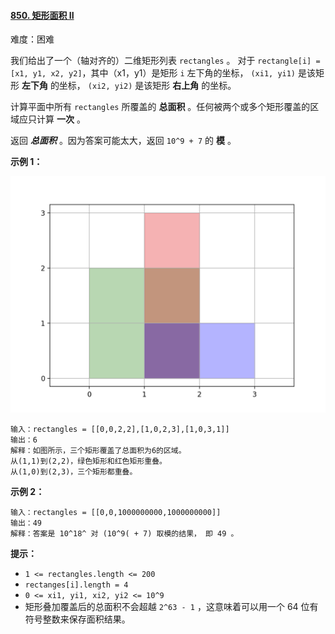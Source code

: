 ﻿#### [850\. 矩形面积 II](https://leetcode.cn/problems/rectangle-area-ii/)

难度：困难

我们给出了一个（轴对齐的）二维矩形列表 `rectangles` 。 对于 `rectangle[i] = [x1, y1, x2, y2]`，其中（x1，y1）是矩形 `i` 左下角的坐标， `(xi1, yi1)` 是该矩形 **左下角** 的坐标， `(xi2, yi2)` 是该矩形 **右上角** 的坐标。

计算平面中所有 `rectangles` 所覆盖的 **总面积** 。任何被两个或多个矩形覆盖的区域应只计算 **一次** 。

返回 _**总面积**_ 。因为答案可能太大，返回 `10^9 + 7` 的 **模** 。

**示例 1：**

![](./Question0850.png)

```
输入：rectangles = [[0,0,2,2],[1,0,2,3],[1,0,3,1]]
输出：6
解释：如图所示，三个矩形覆盖了总面积为6的区域。
从(1,1)到(2,2)，绿色矩形和红色矩形重叠。
从(1,0)到(2,3)，三个矩形都重叠。

```

**示例 2：**

```
输入：rectangles = [[0,0,1000000000,1000000000]]
输出：49
解释：答案是 10^18^ 对 (10^9( + 7) 取模的结果， 即 49 。

```

**提示：**

-   `1 <= rectangles.length <= 200`
-   `rectanges[i].length = 4`
-   `0 <= xi1, yi1, xi2, yi2 <= 10^9`
-   矩形叠加覆盖后的总面积不会超越 `2^63 - 1` ，这意味着可以用一个 64 位有符号整数来保存面积结果。
